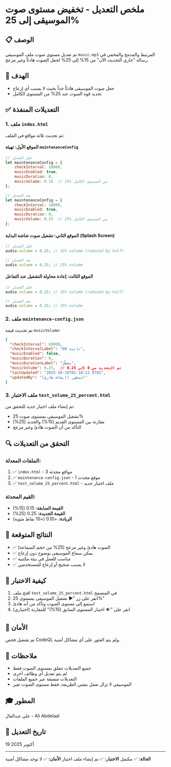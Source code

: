# ملخص التعديل - تخفيض مستوى صوت الموسيقى إلى 25%

## 📋 الوصف
تم تعديل مستوى صوت ملف الموسيقى `music.mp3` المرتبط والمدمج والمخفي في رسالة "جاري التحديث الآن" من 15% إلى 25% لجعل الصوت هادئاً وغير مزعج.

## 🎯 الهدف
- جعل صوت الموسيقى هادئاً جداً بحيث لا يسبب أي إزعاج
- تحديد قوة الصوت عند 25% من المستوى الكامل

## ✅ التعديلات المنفذة

### 1. ملف `index.html`
تم تحديث ثلاثة مواقع في الملف:

#### الموقع الأول: تهيئة `maintenanceConfig`
```javascript
// قبل التعديل
let maintenanceConfig = {
    checkInterval: 10000,
    musicEnabled: true,
    musicDuration: 0,
    musicVolume: 0.15  // 15% من المستوى الكامل
};

// بعد التعديل
let maintenanceConfig = {
    checkInterval: 10000,
    musicEnabled: true,
    musicDuration: 0,
    musicVolume: 0.25  // 25% من المستوى الكامل
};
```

#### الموقع الثاني: تشغيل صوت شاشة البداية (Splash Screen)
```javascript
// قبل التعديل
audio.volume = 0.15; // 15% volume (reduced by half)

// بعد التعديل
audio.volume = 0.25; // 25% volume
```

#### الموقع الثالث: إعادة محاولة التشغيل عند التفاعل
```javascript
// قبل التعديل
audio.volume = 0.15; // 15% volume (reduced by half)

// بعد التعديل
audio.volume = 0.25; // 25% volume
```

### 2. ملف `maintenance-config.json`
تم تحديث قيمة `musicVolume`:

```json
{
  "checkInterval": 60000,
  "checkIntervalLabel": "60 ثانية",
  "musicEnabled": false,
  "musicDuration": 0,
  "musicDurationLabel": "معطّل",
  "musicVolume": 0.25,  // تم التحديث من 0 إلى 0.25
  "lastUpdated": "2025-10-18T01:10:22.978Z",
  "updatedBy": "المطور (إيقاف طارئ)"
}
```

### 3. ملف الاختبار `test_volume_25_percent.html`
تم إنشاء ملف اختبار جديد للتحقق من:
- تشغيل الموسيقى بمستوى صوت 25%
- مقارنة بين المستوى القديم (15%) والجديد (25%)
- التأكد من أن الصوت هادئ وغير مزعج

## 🔍 التحقق من التعديلات

### الملفات المعدلة:
1. ✅ `index.html` - 3 مواقع محدثة
2. ✅ `maintenance-config.json` - 1 موقع محدث
3. ✅ `test_volume_25_percent.html` - ملف اختبار جديد

### القيم المحدثة:
- **القيمة السابقة:** 0.15 (15%)
- **القيمة الجديدة:** 0.25 (25%)
- **الزيادة:** +0.10 (+10 نقاط مئوية)

## 🎵 النتائج المتوقعة
- ✅ الصوت هادئ وغير مزعج (25% من حجم السماعة)
- ✅ يمكن سماع الموسيقى بوضوح دون إزعاج
- ✅ مناسب للعمل في بيئة مكتبية
- ✅ لا يسبب ضجيج أو إزعاج للمستخدمين

## 🧪 كيفية الاختبار
1. افتح ملف `test_volume_25_percent.html` في المتصفح
2. انقر على زر "▶️ تشغيل الموسيقى بمستوى 25%"
3. استمع إلى مستوى الصوت وتأكد من أنه هادئ
4. (اختياري) انقر على "🔉 اختبار المستوى السابق (15%)" للمقارنة

## 🔐 الأمان
تم تشغيل فحص CodeQL ولم يتم العثور على أي مشاكل أمنية.

## 📝 ملاحظات
- جميع التعديلات تتعلق بمستوى الصوت فقط
- لم يتم تعديل أي وظائف أخرى
- التعديلات متسقة عبر جميع الملفات
- الموسيقى لا تزال تعمل بنفس الطريقة، فقط مستوى الصوت تغير

## 🎓 المطور
علي عبدالعال - Ali Abdelaal

## 📅 تاريخ التعديل
19 أكتوبر 2025

---

**الحالة:** ✅ مكتمل
**الاختبار:** ✅ تم إنشاء ملف اختبار
**الأمان:** ✅ لا توجد مشاكل أمنية
